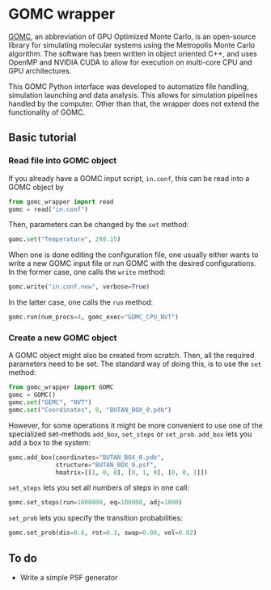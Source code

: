 # GOMC wrapper
[GOMC](http://gomc.eng.wayne.edu/), an abbreviation of GPU Optimized Monte Carlo, is an open-source library for simulating molecular systems using the Metropolis Monte Carlo algorithm. The software has been written in object oriented C++, and uses OpenMP and NVIDIA CUDA to allow for execution on multi-core CPU and GPU architectures.

This GOMC Python interface was developed to automatize file handling, simulation launching and data analysis. This allows for simulation pipelines handled by the computer. Other than that, the wrapper does not extend the functionality of GOMC.

## Basic tutorial
### Read file into GOMC object
If you already have a GOMC input script, `in.conf`, this can be read into a GOMC object by
``` python
from gomc_wrapper import read
gomc = read("in.conf")
```
Then, parameters can be changed by the `set` method:
``` python
gomc.set("Temperature", 298.15)
```
When one is done editing the configuration file, one usually either wants to write a new GOMC input file or run GOMC with the desired configurations. In the former case, one calls the `write` method:
``` python
gomc.write("in.conf.new", verbose=True)
```
In the latter case, one calls the `run` method:
``` python
gomc.run(num_procs=4, gomc_exec="GOMC_CPU_NVT")
```

### Create a new GOMC object
A GOMC object might also be created from scratch. Then, all the required parameters need to be set. The standard way of doing this, is to use the `set` method:
``` python
from gomc_wrapper import GOMC
gomc = GOMC()
gomc.set("GEMC", "NVT")
gomc.set("Coordinates", 0, "BUTAN_BOX_0.pdb")
```
However, for some operations it might be more convenient to use one of the specialized set-methods `add_box`, `set_steps` or `set_prob`. `add_box` lets you add a box to the system:
``` python
gomc.add_box(coordinates="BUTAN_BOX_0.pdb",
             structure="BUTAN_BOX_0.psf",
             hmatrix=[[1, 0, 0], [0, 1, 0], [0, 0, 1]])
```
`set_steps` lets you set all numbers of steps in one call:
``` python
gomc.set_steps(run=1000000, eq=100000, adj=1000)
```
`set_prob` lets you specify the transition probabilities:
``` python
gomc.set_prob(dis=0.6, rot=0.3, swap=0.08, vol=0.02)
```

## To do
- Write a simple PSF generator 
